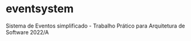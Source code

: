 # eventsystem
Sistema de Eventos simplificado - Trabalho Prático para Arquitetura de Software 2022/A
